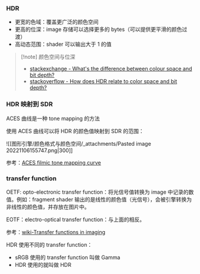 
### HDR

- 更宽的色域：覆盖更广泛的颜色空间
- 更高的位深：image 存储可以选择更多的 bytes（可以提供更平滑的颜色过渡）
- 高动态范围：shader 可以输出大于 1 的值

> [!note] 颜色空间与位深
> - [stackexchange - What's the difference between colour space and bit depth?](https://photo.stackexchange.com/questions/50536/whats-the-difference-between-colour-space-and-bit-depth)
> - [stackoverflow - How does HDR relate to color space and bit depth?](https://video.stackexchange.com/questions/21676/how-does-hdr-relate-to-color-space-and-bit-depth)


### HDR 映射到 SDR

ACES 曲线是一种 tone mapping 的方法

使用 ACES 曲线可以将 HDR 的颜色值映射到 SDR 的范围：

![[图形引擎/颜色格式与颜色空间/_attachments/Pasted image 20221106155747.png|300]]


参考：[ACES filmic tone mapping curve](https://knarkowicz.wordpress.com/2016/01/06/aces-filmic-tone-mapping-curve/) 

### transfer function

OETF: opto-electronic transfer function：将光信号值转换为 image 中记录的数值。例如：fragment shader 输出的是线性的颜色值（光信号），会被引擎转换为非线性的颜色值，并存放在图片中。

EOTF：electro-optical transfer function：与上面的相反。

参考：[wiki-Transfer functions in imaging](https://en.wikipedia.org/wiki/Transfer_functions_in_imaging) 


HDR 使用不同的 transfer function：

- sRGB 使用的 transfer function 叫做 Gamma
- HDR 使用的就叫做 HDR
